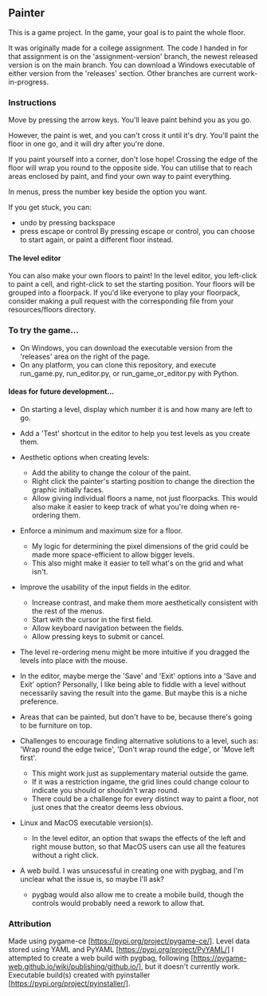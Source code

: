 ## Painter
This is a game project. In the game, your goal is to paint the whole floor.

It was originally made for a college assignment. 
The code I handed in for that assignment is on the 'assignment-version' branch,
the newest released version is on the main branch.
You can download a Windows executable of either version from the 'releases' section.
Other branches are current work-in-progress.

### Instructions
Move by pressing the arrow keys. You'll leave paint behind you as you go. 

However, the paint is wet, and you can't cross it until it's dry. You'll paint the floor in one go, and it will dry after you're done. 

If you paint yourself into a corner, don't lose hope! Crossing the edge of the floor will wrap you round to the opposite side.
You can utilise that to reach areas enclosed by paint, and find your own way to paint everything.

In menus, press the number key beside the option you want.

If you get stuck, you can:
- undo by pressing backspace
- press escape or control
By pressing escape or control, you can choose to start again, or paint a different floor instead.

#### The level editor
You can also make your own floors to paint! In the level editor, you left-click to paint a cell, and right-click to set the starting position.
Your floors will be grouped into a floorpack. If you'd like everyone to play your floorpack, consider making a pull request with the corresponding file from your resources/floors directory.

### To try the game...
- On Windows, you can download the executable version from the 'releases' area on the right of the page.
- On any platform, you can clone this repository, and execute run_game.py, run_editor.py, or run_game_or_editor.py with Python.

#### Ideas for future development...
- On starting a level, display which number it is and how many are left to go.

- Add a 'Test' shortcut in the editor to help you test levels as you create them.

- Aesthetic options when creating levels:
  - Add the ability to change the colour of the paint.
  - Right click the painter's starting position to change the direction the graphic initially faces.
  - Allow giving individual floors a name, not just floorpacks. This would also make it easier to keep track of what you're doing when re-ordering them.

- Enforce a minimum and maximum size for a floor.
  - My logic for determining the pixel dimensions of the grid could be made more space-efficient to allow bigger levels.
  - This also might make it easier to tell what's on the grid and what isn't.

- Improve the usability of the input fields in the editor.
  - Increase contrast, and make them more aesthetically consistent with the rest of the menus.
  - Start with the cursor in the first field.
  - Allow keyboard navigation between the fields.
  - Allow pressing keys to submit or cancel.

- The level re-ordering menu might be more intuitive if you dragged the levels into place with the mouse.

- In the editor, maybe merge the 'Save' and 'Exit' options into a 'Save and Exit' option? Personally, I like being able to fiddle with a level without necessarily saving the result into the game. But maybe this is a niche preference.

- Areas that can be painted, but don't have to be, because there's going to be furniture on top.

- Challenges to encourage finding alternative solutions to a level, such as: 'Wrap round the edge twice', 'Don't wrap round the edge', or 'Move left first'.
  - This might work just as supplementary material outside the game.
  - If it was a restriction ingame, the grid lines could change colour to indicate you should or shouldn't wrap round.
  - There could be a challenge for every distinct way to paint a floor, not just ones that the creator deems less obvious.

- Linux and MacOS executable version(s).
  - In the level editor, an option that swaps the effects of the left and right mouse button, so that MacOS users can use all the features without a right click.

- A web build. I was unsucessful in creating one with pygbag, and I'm unclear what the issue is, so maybe I'll ask?
  - pygbag would also allow me to create a mobile build, though the controls would probably need a rework to allow that.

### Attribution
Made using pygame-ce [https://pypi.org/project/pygame-ce/].
Level data stored using YAML and PyYAML [https://pypi.org/project/PyYAML/]
I attempted to create a web build with pygbag,
following [https://pygame-web.github.io/wiki/publishing/github.io/],
but it doesn't currently work.
Executable build(s) created with pyinstaller [https://pypi.org/project/pyinstaller/].